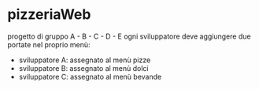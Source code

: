 # pizzeriaWeb
progetto di gruppo A - B - C - D - E
ogni sviluppatore deve aggiungere due portate nel proprio menù:
- sviluppatore A: assegnato al menù pizze
- sviluppatore B: assegnato al menù dolci
- sviluppatore C: assegnato al menù bevande
